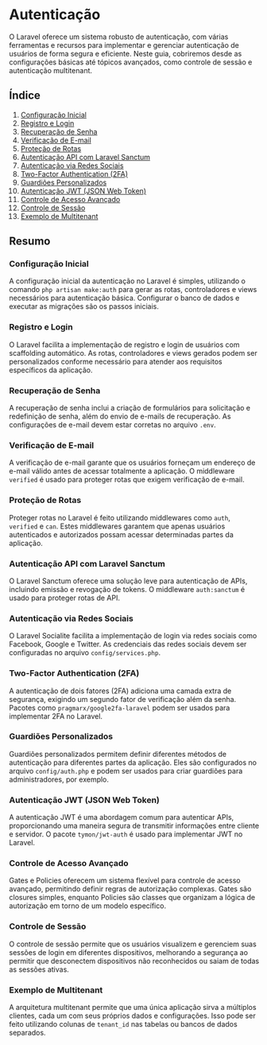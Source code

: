 # Autenticação

O Laravel oferece um sistema robusto de autenticação, com várias ferramentas e recursos para implementar e gerenciar autenticação de usuários de forma segura e eficiente. Neste guia, cobriremos desde as configurações básicas até tópicos avançados, como controle de sessão e autenticação multitenant.

## Índice

1. [Configuração Inicial](authentication-initial-setup.md)
2. [Registro e Login](authentication-register-login.md)
3. [Recuperação de Senha](authentication-password-recovery.md)
4. [Verificação de E-mail](authentication-email-verification.md)
5. [Proteção de Rotas](authentication-route-protection.md)
6. [Autenticação API com Laravel Sanctum](authentication-api-sanctum.md)
7. [Autenticação via Redes Sociais](authentication-social-auth.md)
8. [Two-Factor Authentication (2FA)](authentication-two-factor-auth.md)
9. [Guardiões Personalizados](authentication-custom-guards.md)
10. [Autenticação JWT (JSON Web Token)](authentication-jwt.md)
11. [Controle de Acesso Avançado](authentication-advanced-access-control.md)
12. [Controle de Sessão](authentication-session-control.md)
13. [Exemplo de Multitenant](authentication-multitenant.md)

## Resumo

### Configuração Inicial

A configuração inicial da autenticação no Laravel é simples, utilizando o comando `php artisan make:auth` para gerar as rotas, controladores e views necessários para autenticação básica. Configurar o banco de dados e executar as migrações são os passos iniciais.

### Registro e Login

O Laravel facilita a implementação de registro e login de usuários com scaffolding automático. As rotas, controladores e views gerados podem ser personalizados conforme necessário para atender aos requisitos específicos da aplicação.

### Recuperação de Senha

A recuperação de senha inclui a criação de formulários para solicitação e redefinição de senha, além do envio de e-mails de recuperação. As configurações de e-mail devem estar corretas no arquivo `.env`.

### Verificação de E-mail

A verificação de e-mail garante que os usuários forneçam um endereço de e-mail válido antes de acessar totalmente a aplicação. O middleware `verified` é usado para proteger rotas que exigem verificação de e-mail.

### Proteção de Rotas

Proteger rotas no Laravel é feito utilizando middlewares como `auth`, `verified` e `can`. Estes middlewares garantem que apenas usuários autenticados e autorizados possam acessar determinadas partes da aplicação.

### Autenticação API com Laravel Sanctum

O Laravel Sanctum oferece uma solução leve para autenticação de APIs, incluindo emissão e revogação de tokens. O middleware `auth:sanctum` é usado para proteger rotas de API.

### Autenticação via Redes Sociais

O Laravel Socialite facilita a implementação de login via redes sociais como Facebook, Google e Twitter. As credenciais das redes sociais devem ser configuradas no arquivo `config/services.php`.

### Two-Factor Authentication (2FA)

A autenticação de dois fatores (2FA) adiciona uma camada extra de segurança, exigindo um segundo fator de verificação além da senha. Pacotes como `pragmarx/google2fa-laravel` podem ser usados para implementar 2FA no Laravel.

### Guardiões Personalizados

Guardiões personalizados permitem definir diferentes métodos de autenticação para diferentes partes da aplicação. Eles são configurados no arquivo `config/auth.php` e podem ser usados para criar guardiões para administradores, por exemplo.

### Autenticação JWT (JSON Web Token)

A autenticação JWT é uma abordagem comum para autenticar APIs, proporcionando uma maneira segura de transmitir informações entre cliente e servidor. O pacote `tymon/jwt-auth` é usado para implementar JWT no Laravel.

### Controle de Acesso Avançado

Gates e Policies oferecem um sistema flexível para controle de acesso avançado, permitindo definir regras de autorização complexas. Gates são closures simples, enquanto Policies são classes que organizam a lógica de autorização em torno de um modelo específico.

### Controle de Sessão

O controle de sessão permite que os usuários visualizem e gerenciem suas sessões de login em diferentes dispositivos, melhorando a segurança ao permitir que desconectem dispositivos não reconhecidos ou saiam de todas as sessões ativas.

### Exemplo de Multitenant

A arquitetura multitenant permite que uma única aplicação sirva a múltiplos clientes, cada um com seus próprios dados e configurações. Isso pode ser feito utilizando colunas de `tenant_id` nas tabelas ou bancos de dados separados.
